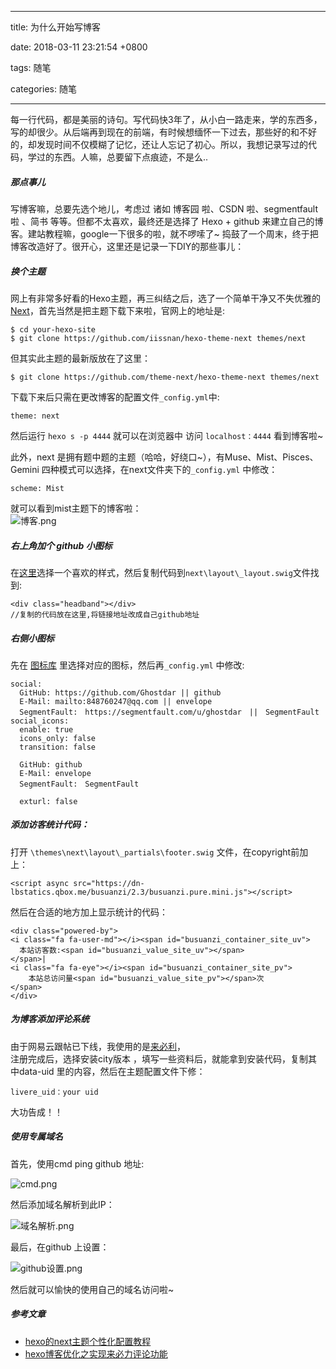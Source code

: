 
---

title: 为什么开始写博客

date: 2018-03-11 23:21:54 +0800

tags: 随笔

categories: 随笔

---

每一行代码，都是美丽的诗句。写代码快3年了，从小白一路走来，学的东西多，写的却很少。从后端再到现在的前端，有时候想缅怀一下过去，那些好的和不好的，却发现时间不仅模糊了记忆，还让人忘记了初心。所以，我想记录写过的代码，学过的东西。人嘛，总要留下点痕迹，不是么..<br /><!-- more -->
<a name="ddcb5f7d"></a>
##### 那点事儿

写博客嘛，总要先选个地儿，考虑过 诸如 博客园 啦、CSDN 啦、segmentfault 啦 、简书 等等。但都不太喜欢，最终还是选择了 Hexo + github 来建立自己的博客。建站教程嘛，google一下很多的啦，就不啰嗦了~ 捣鼓了一个周末，终于把博客改造好了。很开心，这里还是记录一下DIY的那些事儿：

<a name="84cd8bb0"></a>
##### 换个主题

网上有非常多好看的Hexo主题，再三纠结之后，选了一个简单干净又不失优雅的 [Next](http://theme-next.iissnan.com/theme-settings.html)，首先当然是把主题下载下来啦，官网上的地址是:

```
$ cd your-hexo-site
$ git clone https://github.com/iissnan/hexo-theme-next themes/next
```

但其实此主题的最新版放在了这里：

```
$ git clone https://github.com/theme-next/hexo-theme-next themes/next
```

下载下来后只需在更改博客的配置文件`_config.yml`中:

```
theme: next
```

然后运行 `hexo s -p 4444`  就可以在浏览器中 访问 `localhost：4444` 看到博客啦~

此外，next 是拥有题中题的主题（哈哈，好绕口~），有Muse、Mist、Pisces、Gemini 四种模式可以选择，在next文件夹下的`_config.yml` 中修改：

```
scheme: Mist
```

就可以看到mist主题下的博客啦：<br />
![博客.png](https://cdn.nlark.com/yuque/0/2019/png/155457/1547265206903-0b25942f-f708-44d8-8f31-d63aae28b96c.png#align=left&display=inline&height=318&name=%E5%8D%9A%E5%AE%A2.png&originHeight=576&originWidth=1353&size=65593&width=746)

<a name="912b0e0a"></a>
##### 右上角加个 github 小图标

在[这里](https://github.com/blog/273-github-ribbons)选择一个喜欢的样式，然后复制代码到`next\layout\_layout.swig`文件找到:

```
<div class="headband"></div>
//复制的代码放在这里,将链接地址改成自己github地址
```

<a name="3897db13"></a>
##### 右侧小图标

先在 [图标库](https://fontawesome.com/icons?d=gallery) 里选择对应的图标，然后再`_config.yml` 中修改:

```
social:
  GitHub: https://github.com/Ghostdar || github
  E-Mail: mailto:848760247@qq.com || envelope
  SegmentFault:　https://segmentfault.com/u/ghostdar　||　SegmentFault 
social_icons:
  enable: true
  icons_only: false
  transition: false
  
  GitHub: github
  E-Mail: envelope
  SegmentFault:　SegmentFault 
  
  exturl: false
```

<a name="74329fc2"></a>
##### 添加访客统计代码：

打开 `\themes\next\layout\_partials\footer.swig` 文件，在copyright前加上：

```
<script async src="https://dn-lbstatics.qbox.me/busuanzi/2.3/busuanzi.pure.mini.js"></script>
```

然后在合适的地方加上显示统计的代码：

```
<div class="powered-by">
<i class="fa fa-user-md"></i><span id="busuanzi_container_site_uv">
  本站访客数:<span id="busuanzi_value_site_uv"></span>
</span>|
<i class="fa fa-eye"></i><span id="busuanzi_container_site_pv">
    本站总访问量<span id="busuanzi_value_site_pv"></span>次
</span>
</div>
```

<a name="0c50f3ac"></a>
##### 为博客添加评论系统

由于网易云跟帖已下线，我使用的是[来必利](https://livere.com/)，<br />
注册完成后，选择安装city版本 ，填写一些资料后，就能拿到安装代码，复制其中data-uid 里的内容，然后在主题配置文件下修：

```
livere_uid：your uid
```

大功告成！！

<a name="b2199175"></a>
##### 使用专属域名

首先，使用cmd  ping github 地址:

![cmd.png](https://cdn.nlark.com/yuque/0/2019/png/155457/1547265245752-bfdceb80-c90c-4874-a731-b1f8ba6e96b0.png#align=left&display=inline&height=340&name=cmd.png&originHeight=340&originWidth=734&size=15962&width=734)

然后添加域名解析到此IP：

![域名解析.png](https://cdn.nlark.com/yuque/0/2019/png/155457/1547265260591-d8b29f7e-875c-4551-9e35-8e472fcccff6.png#align=left&display=inline&height=192&name=%E5%9F%9F%E5%90%8D%E8%A7%A3%E6%9E%90.png&originHeight=257&originWidth=1001&size=37643&width=746)

最后，在github 上设置：

![github设置.png](https://cdn.nlark.com/yuque/0/2019/png/155457/1547265313249-439a694d-1d70-4f6e-8936-dc487562b274.png#align=left&display=inline&height=426&name=github%E8%AE%BE%E7%BD%AE.png&originHeight=507&originWidth=887&size=46198&width=746)

然后就可以愉快的使用自己的域名访问啦~

<a name="2a302fa5"></a>
##### 参考文章

- [hexo的next主题个性化配置教程](http://shenzekun.cn/hexo%E7%9A%84next%E4%B8%BB%E9%A2%98%E4%B8%AA%E6%80%A7%E5%8C%96%E9%85%8D%E7%BD%AE%E6%95%99%E7%A8%8B.html)
- [hexo博客优化之实现来必力评论功能](http://blog.csdn.net/qwerty200696/article/details/78836421)

